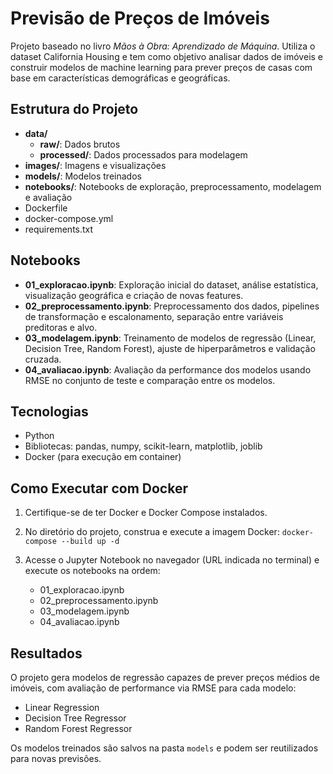 # Previsão de Preços de Imóveis

Projeto baseado no livro *Mãos à Obra: Aprendizado de Máquina*. Utiliza o dataset California Housing e tem como objetivo analisar dados de imóveis e construir modelos de machine learning para prever preços de casas com base em características demográficas e geográficas.

## Estrutura do Projeto

- **data/**  
  - **raw/**: Dados brutos  
  - **processed/**: Dados processados para modelagem  
- **images/**: Imagens e visualizações  
- **models/**: Modelos treinados  
- **notebooks/**: Notebooks de exploração, preprocessamento, modelagem e avaliação  
- Dockerfile  
- docker-compose.yml  
- requirements.txt  

## Notebooks

- **01_exploracao.ipynb**: Exploração inicial do dataset, análise estatística, visualização geográfica e criação de novas features.  
- **02_preprocessamento.ipynb**: Preprocessamento dos dados, pipelines de transformação e escalonamento, separação entre variáveis preditoras e alvo.  
- **03_modelagem.ipynb**: Treinamento de modelos de regressão (Linear, Decision Tree, Random Forest), ajuste de hiperparâmetros e validação cruzada.  
- **04_avaliacao.ipynb**: Avaliação da performance dos modelos usando RMSE no conjunto de teste e comparação entre os modelos.

## Tecnologias

- Python  
- Bibliotecas: pandas, numpy, scikit-learn, matplotlib, joblib  
- Docker (para execução em container)

## Como Executar com Docker

1. Certifique-se de ter Docker e Docker Compose instalados.  
2. No diretório do projeto, construa e execute a imagem Docker:
```docker-compose --build up -d```

4. Acesse o Jupyter Notebook no navegador (URL indicada no terminal) e execute os notebooks na ordem:
   - 01_exploracao.ipynb  
   - 02_preprocessamento.ipynb  
   - 03_modelagem.ipynb  
   - 04_avaliacao.ipynb  

## Resultados

O projeto gera modelos de regressão capazes de prever preços médios de imóveis, com avaliação de performance via RMSE para cada modelo:

- Linear Regression  
- Decision Tree Regressor  
- Random Forest Regressor  

Os modelos treinados são salvos na pasta `models` e podem ser reutilizados para novas previsões.

